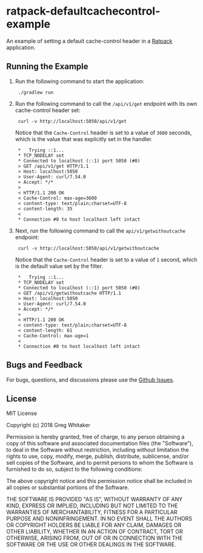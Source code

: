 # ratpack-defaultcachecontrol-example

An example of setting a default cache-control header in a [Ratpack](https://ratpack.io) application.

## Running the Example
1. Run the following command to start the application:

        ./gradlew run
        
2. Run the following command to call the `/api/v1/get` endpoint with its own cache-control header set:

        curl -v http://localhost:5050/api/v1/get
        
    Notice that the `Cache-Control` header is set to a value of `3600` seconds, which is the value that was explicitly set in the handler.

        *   Trying ::1...
        * TCP_NODELAY set
        * Connected to localhost (::1) port 5050 (#0)
        > GET /api/v1/get HTTP/1.1
        > Host: localhost:5050
        > User-Agent: curl/7.54.0
        > Accept: */*
        >
        < HTTP/1.1 200 OK
        < Cache-Control: max-age=3600
        < content-type: text/plain;charset=UTF-8
        < content-length: 35
        <
        * Connection #0 to host localhost left intact
        
3. Next, run the following command to call the `api/v1/getwithoutcache` endpoint:

        curl -v http://localhost:5050/api/v1/getwithoutcache
        
    Notice that the `Cache-Control` header is set to a value of `1` second, which is the default value set by the filter.

        *   Trying ::1...
        * TCP_NODELAY set
        * Connected to localhost (::1) port 5050 (#0)
        > GET /api/v1/getwithoutcache HTTP/1.1
        > Host: localhost:5050
        > User-Agent: curl/7.54.0
        > Accept: */*
        >
        < HTTP/1.1 200 OK
        < content-type: text/plain;charset=UTF-8
        < content-length: 61
        < Cache-Control: max-age=1
        <
        * Connection #0 to host localhost left intact

## Bugs and Feedback
For bugs, questions, and discussions please use the [Github Issues](https://github.com/gregwhitaker/ratpack-defaultcachecontrol-example/issues).

## License
MIT License

Copyright (c) 2018 Greg Whitaker

Permission is hereby granted, free of charge, to any person obtaining a copy
of this software and associated documentation files (the "Software"), to deal
in the Software without restriction, including without limitation the rights
to use, copy, modify, merge, publish, distribute, sublicense, and/or sell
copies of the Software, and to permit persons to whom the Software is
furnished to do so, subject to the following conditions:

The above copyright notice and this permission notice shall be included in all
copies or substantial portions of the Software.

THE SOFTWARE IS PROVIDED "AS IS", WITHOUT WARRANTY OF ANY KIND, EXPRESS OR
IMPLIED, INCLUDING BUT NOT LIMITED TO THE WARRANTIES OF MERCHANTABILITY,
FITNESS FOR A PARTICULAR PURPOSE AND NONINFRINGEMENT. IN NO EVENT SHALL THE
AUTHORS OR COPYRIGHT HOLDERS BE LIABLE FOR ANY CLAIM, DAMAGES OR OTHER
LIABILITY, WHETHER IN AN ACTION OF CONTRACT, TORT OR OTHERWISE, ARISING FROM,
OUT OF OR IN CONNECTION WITH THE SOFTWARE OR THE USE OR OTHER DEALINGS IN THE
SOFTWARE.
